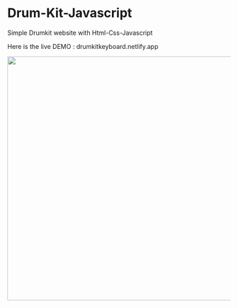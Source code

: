 # Drum-Kit-Javascript
Simple Drumkit website with Html-Css-Javascript

Here is the live DEMO : drumkitkeyboard.netlify.app

<img src="Drum-Kit-Javascript/Drumkit.png" width="550px" >
